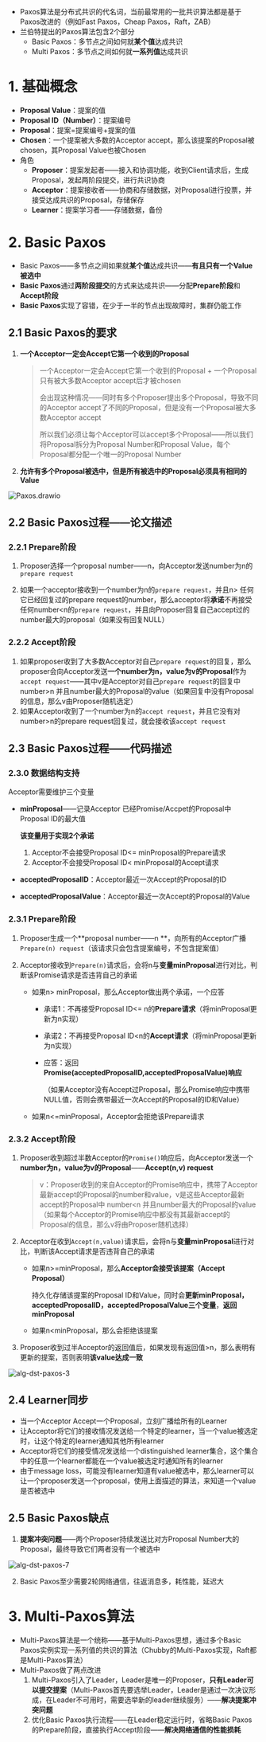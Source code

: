 * Paxos算法是分布式共识的代名词，当前最常用的一批共识算法都是基于Paxos改进的（例如Fast Paxos，Cheap Paxos，Raft，ZAB）
* 兰伯特提出的Paxos算法包含2个部分
  * Basic Paxos：多节点之间如何就**某个值**达成共识
  * Multi Paxos：多节点之间如何就**一系列值**达成共识



# 1. 基础概念

* **Proposal Value**：提案的值
* **Proposal ID（Number）**：提案编号
* **Proposal**：提案=提案编号+提案的值
* **Chosen**：一个提案被大多数的Acceptor accept，那么该提案的Proposal被chosen，其Proposal Value也被Chosen
* 角色
  * **Proposer**：提案发起者——接入和协调功能，收到Client请求后，生成Proposal，发起两阶段提交，进行共识协商
  * **Acceptor**：提案接收者——协商和存储数据，对Proposal进行投票，并接受达成共识的Proposal，存储保存
  * **Learner**：提案学习者——存储数据，备份





# 2. Basic Paxos

* Basic Paxos——多节点之间如果就**某个值**达成共识——**有且只有一个Value被选中**
* **Basic Paxos**通过**两阶段提交**的方式来达成共识——分配**Prepare阶段**和**Accept阶段**
* **Basic Paxos**实现了容错，在少于一半的节点出现故障时，集群仍能工作



## 2.1 Basic Paxos的要求

1. **一个Acceptor一定会Accept它第一个收到的Proposal**

   >一个Acceptor一定会Accept它第一个收到的Proposal + 一个Proposal只有被大多数Acceptor accept后才被chosen
   >
   >会出现这种情况——同时有多个Proposer提出多个Proposal，导致不同的Acceptor accept了不同的Proposal，但是没有一个Proposal被大多数Acceptor accept
   >
   >所以我们必须让每个Acceptor可以accept多个Proposal——所以我们将Proposal拆分为Proposal Number和Proposal Value，每个Proposal都分配一个唯一的Proposal Number

2. **允许有多个Proposal被选中，但是所有被选中的Proposal必须具有相同的Value**

![Paxos.drawio](assert/Paxos.drawio.png)



## 2.2 Basic Paxos过程——论文描述

### 2.2.1 Prepare阶段

1. Proposer选择一个proposal number——n，向Acceptor发送number为n的`prepare request`

2. 如果一个acceptor接收到一个number为n的`prepare request`，并且n> 任何它已经回复过的prepare request的number，那么acceptor将**承诺**不再接受任何number<n的`prepare request`，并且向Proposer回复自己accept过的number最大的proposal（如果没有回复NULL）

### 2.2.2 Accept阶段

1. 如果proposer收到了大多数Acceptor对自己`prepare request`的回复，那么proposer会向Acceptor发送**一个number为n，value为v的Proposal**作为`accept request`——其中v是Acceptor对自己`prepare request`的回复中number>n 并且number最大的Proposal的value（如果回复中没有Proposal的信息，那么v由Proposer随机选定）
2. 如果Acceptor收到了一个number为n的`accept request`，并且它没有对number>n的prepare request回复过，就会接收该`accept request`



## 2.3 Basic Paxos过程——代码描述

### 2.3.0 数据结构支持

Acceptor需要维护三个变量

* **minProposal**——记录Acceptor 已经Promise/Accpet的Proposal中Proposal ID的最大值

  **该变量用于实现2个承诺**

  1. Acceptor不会接受Proposal ID<= minProposal的Prepare请求
  2. Acceptor不会接受Proposal ID< minProposal的Accept请求

* **acceptedProposalID**：Acceptor最近一次Accept的Proposal的ID

* **acceptedProposalValue**：Acceptor最近一次Accept的Proposal的Value

### 2.3.1 Prepare阶段

1. Proposer生成一个**proposal number——n **，向所有的Acceptor广播`Prepare(n) request`（该请求只会包含提案编号，不包含提案值）

2. Acceptor接收到`Prepare(n)`请求后，会将n与**变量minProposal**进行对比，判断该Promise请求是否违背自己的承诺

   * 如果n> minProposal，那么Acceptor做出两个承诺，一个应答

     * 承诺1：不再接受Proposal ID<= n的**Prepare请求**（将minProposal更新为n实现）

     * 承诺2：不再接受Proposal ID<n的**Accept请求**（将minProposal更新为n实现）

     * 应答：返回**Promise(acceptedProposalID,acceptedProposalValue)响应**

       （如果Acceptor没有Accept过Proposal，那么Promise响应中携带NULL值，否则会携带最近一次Accept的Proposal的ID和Value）

   * 如果n<=minProposal，Acceptor会拒绝该Prepare请求



### 2.3.2 Accept阶段

1. Proposer收到超过半数Acceptor的`Promise()`响应后，向Acceptor发送一个**number为n，value为v的Proposal**——**Accept(n,v) request**

   >v：Proposer收到的来自Acceptor的Promise响应中，携带了Acceptor最新accept的Proposal的number和value，v是这些Acceptor最新accept的Proposal中 number<n 并且number最大的Proposal的value（如果每个Acceptor的Promise响应中都没有其最新accept的Proposal的信息，那么v将由Proposer随机选择）



2. Acceptor在收到`Accept(n,value)`请求后，会将n与**变量minProposal**进行对比，判断该Accept请求是否违背自己的承诺

   * 如果n>=minProposal，那么**Acceptor会接受该提案（Accept Proposal）**

     持久化存储该提案的Proposal ID和Value，同时会**更新minProposal，acceptedProposalID，acceptedProposalValue三个变量**，**返回minProposal**

   * 如果n<minProposal，那么会拒绝该提案



3. Proposer收到过半Acceptor的返回值后，如果发现有返回值>n，那么表明有更新的提案，否则表明**该value达成一致**



![alg-dst-paxos-3](assert/alg-dst-paxos-3.jpg)



## 2.4 Learner同步

* 当一个Acceptor Accept一个Proposal，立刻广播给所有的Learner
* 让Acceptor将它们的接收情况发送给一个特定的learner，当一个value被选定时，让这个特定的learner通知其他所有learner
* Acceptor将它们的接受情况发送给一个distinguished learner集合，这个集合中的任意一个learner都能在一个value被选定时通知所有的learner
* 由于message loss，可能没有learner知道有value被选中，那么learner可以让一个proposer发送一个proposal，使用上面描述的算法，来知道一个value是否被选中



## 2.5 Basic Paxos缺点

1. **提案冲突问题**——两个Proposer持续发送比对方Proposal Number大的Proposal，最终导致它们两者没有一个被选中

![alg-dst-paxos-7](assert/alg-dst-paxos-7.jpg)

2. Basic Paxos至少需要2轮网络通信，往返消息多，耗性能，延迟大





# 3. Multi-Paxos算法

* Multi-Paxos算法是一个统称——基于Multi-Paxos思想，通过多个Basic Paxos实例实现一系列值的共识的算法（Chubby的Multi-Paxos实现，Raft都是Multi-Paxos算法）
* Multi-Paxos做了两点改进
  1. Multi-Paxos引入了Leader，Leader是唯一的Proposer，**只有Leader可以提交提案**（Multi-Paxos首先要选举Leader，Leader是通过一次决议形成，在Leader不可用时，需要选举新的leader继续服务）——**解决提案冲突问题**
  2. 优化Basic Paxos执行流程——在Leader稳定运行时，省略Basic Paxos的Prepare阶段，直接执行Accept阶段——**解决网络通信的性能损耗**
